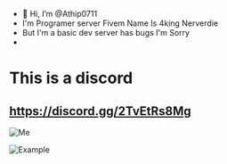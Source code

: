 - 👋 Hi, I’m @Athip0711
- I'm Programer server Fivem Name Is 4king Nerverdie
- But I'm a basic dev server has bugs I'm Sorry
- 
# This is a discord
## https://discord.gg/2TvEtRs8Mg

![Me](https://cdn.discordapp.com/attachments/1238388911722729472/1241393922249588890/screenshot.jpg?ex=66553e6f&is=6653ecef&hm=ab09a38968d25fb28767774b6d37234c4fac5bd6f701abff0f0e319846ae1448&)

![Example]([https://discord-profile-starcea.paring.moe/discord/1230416403706675220?])
